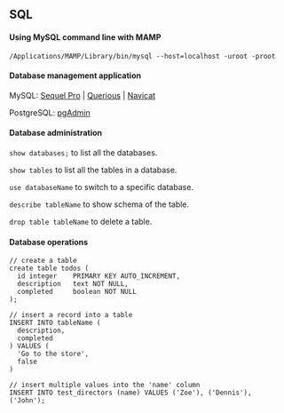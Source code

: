 ## SQL

#### Using MySQL command line with MAMP

```
/Applications/MAMP/Library/bin/mysql --host=localhost -uroot -proot
```

#### Database management application

MySQL: [Sequel Pro](https://www.sequelpro.com) | [Querious](https://www.araelium.com/querious) | [Navicat](https://www.navicat.com)

PostgreSQL: [pgAdmin](https://www.pgadmin.org/)


#### Database administration

`show databases;` to list all the databases.

`show tables` to list all the tables in a database.

`use databaseName` to switch to a specific database.

`describe tableName` to show schema of the table.

`drop table tableName` to delete a table.

#### Database operations

```
// create a table
create table todos (
  id integer    PRIMARY KEY AUTO_INCREMENT,
  description   text NOT NULL,
  completed     boolean NOT NULL
);
```

```
// insert a record into a table
INSERT INTO tableName (
  description, 
  completed
) VALUES (
  'Go to the store',
  false
)
```

```
// insert multiple values into the 'name' column
INSERT INTO test_directors (name) VALUES ('Zoe'), ('Dennis'), ('John');
```
